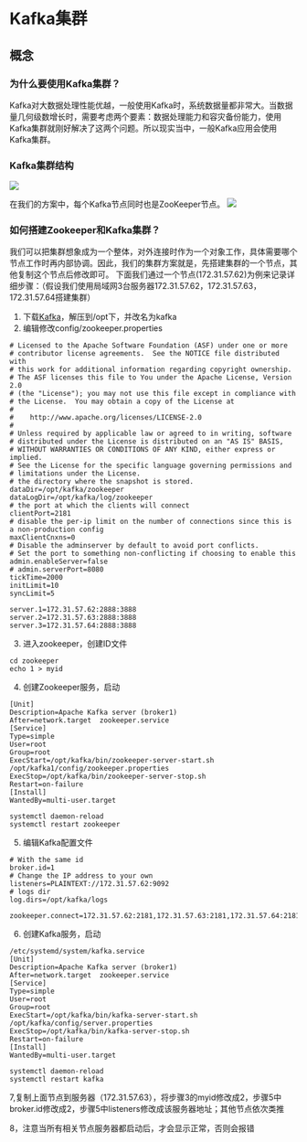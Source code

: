 # Kafka集群

## 概念

### 为什么要使用Kafka集群？

Kafka对大数据处理性能优越，一般使用Kafka时，系统数据量都非常大。当数据量几何级数增长时，需要考虑两个要素：数据处理能力和容灾备份能力，使用Kafka集群就刚好解决了这两个问题。所以现实当中，一般Kafka应用会使用Kafka集群。

### Kafka集群结构

 ![](https://libs.websoft9.com/Websoft9/DocsPicture/zh/kafka/kafka-relation-websoft9.png)

在我们的方案中，每个Kafka节点同时也是ZooKeeper节点。
 ![](https://libs.websoft9.com/Websoft9/DocsPicture/zh/kafka/kafka-cluster-websoft9.png)

### 如何搭建Zookeeper和Kafka集群？

我们可以把集群想象成为一个整体，对外连接时作为一个对象工作，具体需要哪个节点工作时再内部协调。因此，我们的集群方案就是，先搭建集群的一个节点，其他复制这个节点后修改即可。
下面我们通过一个节点(172.31.57.62)为例来记录详细步骤：（假设我们使用局域网3台服务器172.31.57.62，172.31.57.63，172.31.57.64搭建集群）
1. 下载[Kafka](https://archive.apache.org/dist/kafka/2.7.1/kafka_2.13-2.7.1.tgz)，解压到/opt下，并改名为kafka
2. 编辑修改config/zookeeper.properties
```
# Licensed to the Apache Software Foundation (ASF) under one or more
# contributor license agreements.  See the NOTICE file distributed with
# this work for additional information regarding copyright ownership.
# The ASF licenses this file to You under the Apache License, Version 2.0
# (the "License"); you may not use this file except in compliance with
# the License.  You may obtain a copy of the License at
# 
#    http://www.apache.org/licenses/LICENSE-2.0
# 
# Unless required by applicable law or agreed to in writing, software
# distributed under the License is distributed on an "AS IS" BASIS,
# WITHOUT WARRANTIES OR CONDITIONS OF ANY KIND, either express or implied.
# See the License for the specific language governing permissions and
# limitations under the License.
# the directory where the snapshot is stored.
dataDir=/opt/kafka/zookeeper
dataLogDir=/opt/kafka/log/zookeeper
# the port at which the clients will connect
clientPort=2181
# disable the per-ip limit on the number of connections since this is a non-production config
maxClientCnxns=0
# Disable the adminserver by default to avoid port conflicts.
# Set the port to something non-conflicting if choosing to enable this
admin.enableServer=false
# admin.serverPort=8080
tickTime=2000
initLimit=10
syncLimit=5

server.1=172.31.57.62:2888:3888
server.2=172.31.57.63:2888:3888
server.3=172.31.57.64:2888:3888
```
3. 进入zookeeper，创建ID文件

```
cd zookeeper
echo 1 > myid
```

4. 创建Zookeeper服务，启动

```
[Unit]
Description=Apache Kafka server (broker1)
After=network.target  zookeeper.service
[Service]
Type=simple
User=root
Group=root
ExecStart=/opt/kafka/bin/zookeeper-server-start.sh /opt/kafka1/config/zookeeper.properties
ExecStop=/opt/kafka/bin/zookeeper-server-stop.sh
Restart=on-failure
[Install]
WantedBy=multi-user.target
```

```
systemctl daemon-reload
systemctl restart zookeeper
```

5. 编辑Kafka配置文件

```
# With the same id
broker.id=1
# Change the IP address to your own
listeners=PLAINTEXT://172.31.57.62:9092
# logs dir
log.dirs=/opt/kafka/logs

zookeeper.connect=172.31.57.62:2181,172.31.57.63:2181,172.31.57.64:2181
```

6. 创建Kafka服务，启动

```
/etc/systemd/system/kafka.service
[Unit]
Description=Apache Kafka server (broker1)
After=network.target  zookeeper.service
[Service]
Type=simple
User=root
Group=root
ExecStart=/opt/kafka/bin/kafka-server-start.sh /opt/kafka/config/server.properties
ExecStop=/opt/kafka/bin/kafka-server-stop.sh
Restart=on-failure
[Install]
WantedBy=multi-user.target
```

```
systemctl daemon-reload
systemctl restart kafka
```

7,复制上面节点到服务器（172.31.57.63），将步骤3的myid修改成2，步骤5中broker.id修改成2，步骤5中listeners修改成该服务器地址；其他节点依次类推

8，注意当所有相关节点服务器都启动后，才会显示正常，否则会报错
